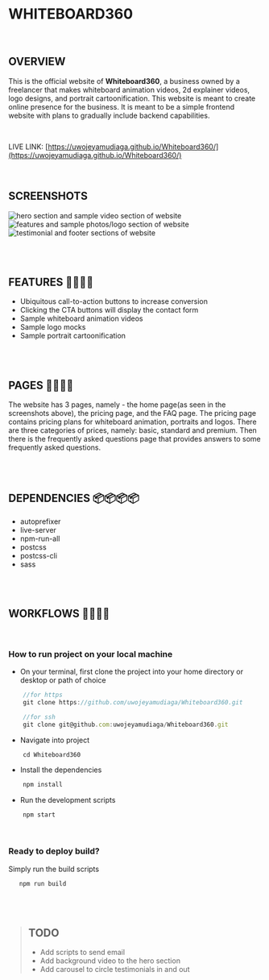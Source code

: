 # WHITEBOARD360

<br>

## OVERVIEW
This is the official website of **Whiteboard360**, a business owned by a freelancer that makes whiteboard animation videos, 2d explainer videos, logo designs, and portrait cartoonification. This website is meant to create online presence for the business. It is meant to be a simple frontend website with plans to gradually include backend capabilities.

<br>

LIVE LINK: [https://uwojeyamudiaga.github.io/Whiteboard360/](https://uwojeyamudiaga.github.io/Whiteboard360/)

<br>

## SCREENSHOTS

![hero section and sample video section of website](./dist/assets/images/screenshots/screenshot-hero-videos.png)
![features and sample photos/logo section of website](./dist/assets/images/screenshots/screenshot-studio-photos.png)
![testimonial and footer sections of website](./dist/assets/images/screenshots/screenshot-testimonials-footer.png)

<br>
<br>

## FEATURES 🚀🚀🚀🚀

-  Ubiquitous call-to-action buttons to increase conversion
-  Clicking the CTA buttons will display the contact form
-  Sample whiteboard animation videos
-  Sample logo mocks
-  Sample portrait cartoonification

<br>
<br>

## PAGES 📃📃📃📃

The website has 3 pages, namely - the home page(as seen in the screenshots above), the pricing page, and the FAQ page. 
The pricing page contains pricing plans for whiteboard animation, portraits and logos. There are three categories of prices, namely: basic, standard and premium.
Then there is the frequently asked questions page that provides answers to some frequently asked questions.

<br>
<br>

## DEPENDENCIES 📦📦📦📦

-  autoprefixer
-  live-server
-  npm-run-all
-  postcss
-  postcss-cli
-  sass

<br>
<br>

## WORKFLOWS 🔧🔧🔧🔧

<br>

### How to run project on your local machine
* On your terminal, first clone the project into your home directory or desktop or path of choice
```javascript
    //for https
    git clone https://github.com/uwojeyamudiaga/Whiteboard360.git

    //for ssh
    git clone git@github.com:uwojeyamudiaga/Whiteboard360.git
```
* Navigate into project
```javascript
    cd Whiteboard360 
```
* Install the dependencies
```javascript
    npm install
```
* Run the development scripts
```javascript
    npm start
```
<br>

### Ready to deploy build?
Simply run the build scripts
```javascript
   npm run build
```
<br>
<br>

> ## TODO 
>
> * Add scripts to send email
> * Add background video to the hero section
> * Add carousel to circle testimonials in and out

